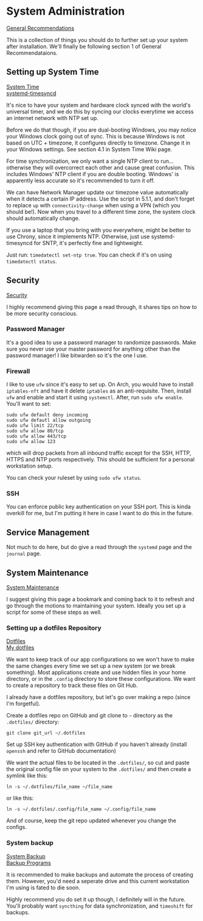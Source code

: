 # System Administration

[General Recommendations](https://wiki.archlinux.org/title/General_recommendations#Graphical_user_interface)

This is a collection of things you should do to further set up your system after installation. We'll finally be following section 1 of General Recommendataions.

## Setting up System Time

[System Time](https://wiki.archlinux.org/title/System_time)\
[systemd-timesyncd](https://wiki.archlinux.org/title/Systemd-timesyncd)

It's nice to have your system and hardware clock synced with the world's universal timer, and we do this by syncing our clocks everytime we access an internet network with NTP set up.

Before we do that though, if you are dual-booting Windows, you may notice your Windows clock going out of sync. This is because Windows is not based on UTC + timezone, it configures directly to timezone. Change it in your Windows settings. See section 4.1 in System Time Wiki page.

For time synchronization, we only want a single NTP client to run... otherwise they will overcorrect each other and cause great confusion. This includes Windows' NTP client if you are double booting. Windows' is apparently less accurate so it's recommended to turn it off.

We can have Network Manager update our timezone value automatically when it detects a certain IP address. Use the script in 5.1.1, and don't forget to replace `up` with `connectivity-change` when using a VPN (which you should be!). Now when you travel to a different time zone, the system clock should automatically change.

If you use a laptop that you bring with you everywhere, might be better to use Chrony, since it implements NTP. Otherwise, just use systemd-timesyncd for SNTP, it's perfectly fine and lightweight.

Just run: `timedatectl set-ntp true`. You can check if it's on using `timedatectl status`.

## Security

[Security](https://wiki.archlinux.org/title/Security)

I highly recommend giving this page a read through, it shares tips on how to be more security conscious.

### Password Manager

It's a good idea to use a password manager to randomize passwords. Make sure you never use your master password for anything other than the password manager! I like bitwarden so it's the one I use.

### Firewall

I like to use `ufw` since it's easy to set up. On Arch, you would have to install `iptables-nft` and have it delete `iptables` as an anti-requisite. Then, install `ufw` and enable and start it using `systemctl`. After, run `sudo ufw enable`. You'll want to set:

```
sudo ufw default deny incoming
sudo ufw defautl allow outgoing
sudo ufw limit 22/tcp
sudo ufw allow 80/tcp
sudo ufw allow 443/tcp
sudo ufw allow 123
```

which will drop packets from all inbound traffic except for the SSH, HTTP, HTTPS and NTP ports respectively. This should be sufficient for a personal workstation setup.

You can check your ruleset by using `sudo ufw status`.

### SSH

You can enforce public key authentication on your SSH port. This is kinda overkill for me, but I'm putting it here in case I want to do this in the future.

## Service Management

Not much to do here, but do give a read through the `systemd` page and the `journal` page.

## System Maintenance

[System Maintenance](https://wiki.archlinux.org/title/System_maintenance)

I suggest giving this page a bookmark and coming back to it to refresh and go through the motions to maintaining your system. Ideally you set up a script for some of these steps as well.

### Setting up a dotfiles Repository

[Dotfiles](https://wiki.archlinux.org/title/Dotfiles)\
[My dotfiles](https://github.com/michaeltao0713/hyprland-dotfiles/tree/main)

We want to keep track of our app configurations so we won't have to make the same changes every time we set up a new system (or we break something). Most applications create and use hidden files in your home directory, or in the `.config` directory to store these configurations. We want to create a repository to track these files on Git Hub.

I already have a dotfiles repository, but let's go over making a repo (since I'm forgetful).

Create a dotfiles repo on GitHub and git clone to `~` directory as the `.dotfiles/` directory:

`git clone git_url ~/.dotfiles`

Set up SSH key authentication with GitHub if you haven't already (install `openssh` and refer to GitHub documentation)

We want the actual files to be located in the `.dotfiles/`, so cut and paste the original config file on your system to the `.dotfiles/` and then create a symlink like this:

`ln -s ~/.dotfiles/file_name ~/file_name`

or like this:

`ln -s ~/.dotfiles/.config/file_name ~/.config/file_name`

And of course, keep the git repo updated whenever you change the configs.

### System backup

[System Backup](https://wiki.archlinux.org/title/System_backup)\
[Backup Programs](https://wiki.archlinux.org/title/Synchronization_and_backup_programs)

It is recommended to make backups and automate the process of creating them. However, you'd need a seperate drive and this current workstation I'm using is fated to die soon.

Highly recommend you do set it up though, I definitely will in the future. You'll probably want `syncthing` for data synchronization, and `timeshift` for backups.
